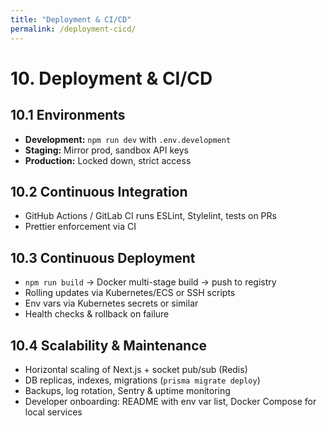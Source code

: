 ```yaml
---
title: "Deployment & CI/CD"
permalink: /deployment-cicd/
---
```


# 10. Deployment & CI/CD

## 10.1 Environments

- **Development:** `npm run dev` with `.env.development`  
- **Staging:** Mirror prod, sandbox API keys  
- **Production:** Locked down, strict access

## 10.2 Continuous Integration

- GitHub Actions / GitLab CI runs ESLint, Stylelint, tests on PRs  
- Prettier enforcement via CI

## 10.3 Continuous Deployment

- `npm run build` → Docker multi-stage build → push to registry  
- Rolling updates via Kubernetes/ECS or SSH scripts  
- Env vars via Kubernetes secrets or similar  
- Health checks & rollback on failure

## 10.4 Scalability & Maintenance

- Horizontal scaling of Next.js + socket pub/sub (Redis)  
- DB replicas, indexes, migrations (`prisma migrate deploy`)  
- Backups, log rotation, Sentry & uptime monitoring  
- Developer onboarding: README with env var list, Docker Compose for local services
